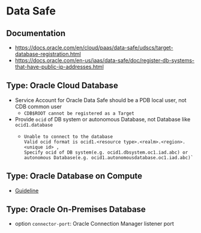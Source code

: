 # Data Safe



## Documentation
- https://docs.oracle.com/en/cloud/paas/data-safe/udscs/target-database-registration.html
- https://docs.oracle.com/en-us/iaas/data-safe/doc/register-db-systems-that-have-public-ip-addresses.html


## Type: Oracle Cloud Database
- Service Account for Oracle Data Safe should be a PDB local user, not CDB common user
   - `CDB$ROOT cannot be registered as a Target`
- Provide `ocid` of DB system or autonomous Database, not Database like `ocid1.database`
    - ```
      Unable to connect to the database    
      Valid ocid format is ocid1.<resource type>.<realm>.<region>.<unique id> , 
      Specify ocid of DB system(e.g. ocid1.dbsystem.oc1.iad.abc) or autonomous Database(e.g. ocid1.autonomousdatabase.oc1.iad.abc)`

## Type: Oracle Database on Compute
- [Guideline](https://github.com/davidkhala/Oracle-Database-install-guide/blob/LTS/ocidb.md)

## Type: Oracle On-Premises Database
- option `connector-port`: Oracle Connection Manager listener port
